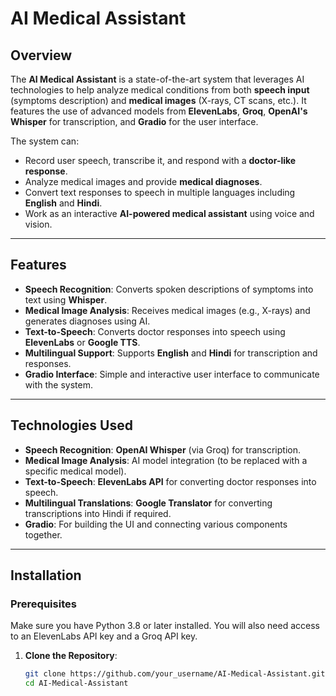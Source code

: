 # AI Medical Assistant

## Overview

The **AI Medical Assistant** is a state-of-the-art system that leverages AI technologies to help analyze medical conditions from both **speech input** (symptoms description) and **medical images** (X-rays, CT scans, etc.). It features the use of advanced models from **ElevenLabs**, **Groq**, **OpenAI's Whisper** for transcription, and **Gradio** for the user interface. 

The system can:
- Record user speech, transcribe it, and respond with a **doctor-like response**.
- Analyze medical images and provide **medical diagnoses**.
- Convert text responses to speech in multiple languages including **English** and **Hindi**.
- Work as an interactive **AI-powered medical assistant** using voice and vision.

---

## Features

- **Speech Recognition**: Converts spoken descriptions of symptoms into text using **Whisper**.
- **Medical Image Analysis**: Receives medical images (e.g., X-rays) and generates diagnoses using AI.
- **Text-to-Speech**: Converts doctor responses into speech using **ElevenLabs** or **Google TTS**.
- **Multilingual Support**: Supports **English** and **Hindi** for transcription and responses.
- **Gradio Interface**: Simple and interactive user interface to communicate with the system.

---

## Technologies Used

- **Speech Recognition**: **OpenAI Whisper** (via Groq) for transcription.
- **Medical Image Analysis**: AI model integration (to be replaced with a specific medical model).
- **Text-to-Speech**: **ElevenLabs API** for converting doctor responses into speech.
- **Multilingual Translations**: **Google Translator** for converting transcriptions into Hindi if required.
- **Gradio**: For building the UI and connecting various components together.

---

## Installation

### Prerequisites
Make sure you have Python 3.8 or later installed. You will also need access to an ElevenLabs API key and a Groq API key.

1. **Clone the Repository**:
   ```bash
   git clone https://github.com/your_username/AI-Medical-Assistant.git
   cd AI-Medical-Assistant
